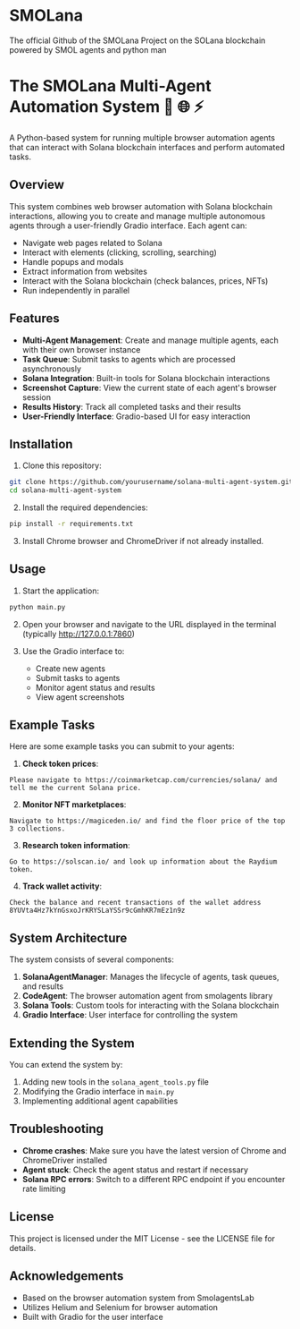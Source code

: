 # SMOLana
The official Github of the SMOLana Project on the SOLana blockchain powered by SMOL agents and python man

# The SMOLana Multi-Agent Automation System 🤖 🌐 ⚡

A Python-based system for running multiple browser automation agents that can interact with Solana blockchain interfaces and perform automated tasks.

## Overview

This system combines web browser automation with Solana blockchain interactions, allowing you to create and manage multiple autonomous agents through a user-friendly Gradio interface. Each agent can:

- Navigate web pages related to Solana
- Interact with elements (clicking, scrolling, searching)
- Handle popups and modals
- Extract information from websites
- Interact with the Solana blockchain (check balances, prices, NFTs)
- Run independently in parallel

## Features

- **Multi-Agent Management**: Create and manage multiple agents, each with their own browser instance
- **Task Queue**: Submit tasks to agents which are processed asynchronously
- **Solana Integration**: Built-in tools for Solana blockchain interactions
- **Screenshot Capture**: View the current state of each agent's browser session
- **Results History**: Track all completed tasks and their results
- **User-Friendly Interface**: Gradio-based UI for easy interaction

## Installation

1. Clone this repository:
```bash
git clone https://github.com/yourusername/solana-multi-agent-system.git
cd solana-multi-agent-system
```

2. Install the required dependencies:
```bash
pip install -r requirements.txt
```

3. Install Chrome browser and ChromeDriver if not already installed.

## Usage

1. Start the application:
```bash
python main.py
```

2. Open your browser and navigate to the URL displayed in the terminal (typically http://127.0.0.1:7860)

3. Use the Gradio interface to:
   - Create new agents
   - Submit tasks to agents
   - Monitor agent status and results
   - View agent screenshots

## Example Tasks

Here are some example tasks you can submit to your agents:

1. **Check token prices**:
```
Please navigate to https://coinmarketcap.com/currencies/solana/ and tell me the current Solana price.
```

2. **Monitor NFT marketplaces**:
```
Navigate to https://magiceden.io/ and find the floor price of the top 3 collections.
```

3. **Research token information**:
```
Go to https://solscan.io/ and look up information about the Raydium token.
```

4. **Track wallet activity**:
```
Check the balance and recent transactions of the wallet address 8YUVta4Hz7kYnGsxoJrKRYSLaYSSr9cGmhKR7mEz1n9z
```

## System Architecture

The system consists of several components:

1. **SolanaAgentManager**: Manages the lifecycle of agents, task queues, and results
2. **CodeAgent**: The browser automation agent from smolagents library
3. **Solana Tools**: Custom tools for interacting with the Solana blockchain
4. **Gradio Interface**: User interface for controlling the system

## Extending the System

You can extend the system by:

1. Adding new tools in the `solana_agent_tools.py` file
2. Modifying the Gradio interface in `main.py`
3. Implementing additional agent capabilities

## Troubleshooting

- **Chrome crashes**: Make sure you have the latest version of Chrome and ChromeDriver installed
- **Agent stuck**: Check the agent status and restart if necessary
- **Solana RPC errors**: Switch to a different RPC endpoint if you encounter rate limiting

## License

This project is licensed under the MIT License - see the LICENSE file for details.

## Acknowledgements

- Based on the browser automation system from SmolagentsLab
- Utilizes Helium and Selenium for browser automation
- Built with Gradio for the user interface
